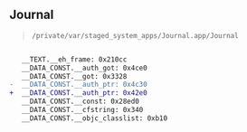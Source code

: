 ## Journal

> `/private/var/staged_system_apps/Journal.app/Journal`

```diff

   __TEXT.__eh_frame: 0x210cc
   __DATA_CONST.__auth_got: 0x4ce0
   __DATA_CONST.__got: 0x3328
-  __DATA_CONST.__auth_ptr: 0x4c30
+  __DATA_CONST.__auth_ptr: 0x42e0
   __DATA_CONST.__const: 0x28ed0
   __DATA_CONST.__cfstring: 0x340
   __DATA_CONST.__objc_classlist: 0xb10

```
